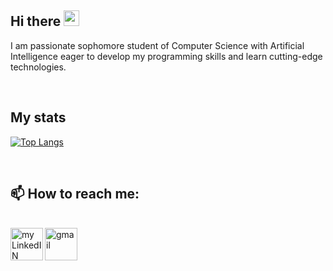 ## Hi there <img src="https://media.giphy.com/media/hvRJCLFzcasrR4ia7z/giphy.gif" width="25px">

I am passionate sophomore student of Computer Science with Artificial Intelligence eager to develop my programming skills and learn cutting-edge technologies.


</br>

## My stats

[![Top Langs](https://github-readme-stats.vercel.app/api/top-langs/?username=paulinagacek&hide=Makefile,Cmake&langs_count=7)](https://github.com/paulinagacek/github-readme-stats)
  
</br>

## 📫 How to reach me:

</br>
<a href="https://www.linkedin.com/in/paulina-gacek-44bb2b229/">
  <img 
    align="left" 
    alt="my LinkedIN" 
    height="52px" 
    src="https://raw.githubusercontent.com/peterthehan/peterthehan/master/assets/linkedin.svg" />
</a>
<a href="https://mail.google.com/mail/?view=cm&fs=1&to=paulina.gacek.pl@gmail.com&su=Message from github portfolio: &body=Hello Paulina!">
  <img align="left" alt=" gmail"
   height="52px"
   src="https://upload.wikimedia.org/wikipedia/commons/thumb/8/8c/Gmail_Icon_%282013-2020%29.svg/2048px-Gmail_Icon_%282013-2020%29.svg.png" />
</a>
  
 
</br>
